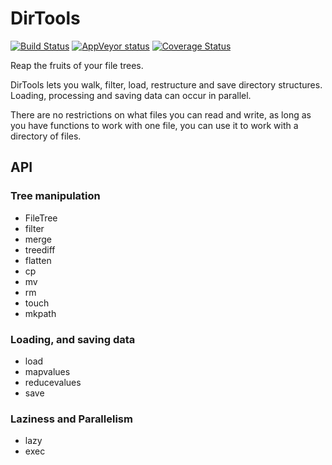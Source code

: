 # DirTools

[![Build Status](https://travis-ci.org/shashi/DirTools.jl.svg?branch=master)](https://travis-ci.org/shashi/DirTools.jl) [![AppVeyor status](https://ci.appveyor.com/api/projects/status/ath7hlqi6aofi626/branch/master)](https://ci.appveyor.com/project/shashi/harvest-jl/branch/master) [![Coverage Status](https://coveralls.io/repos/github/shashi/DirTools.jl/badge.svg?branch=master)](https://coveralls.io/github/shashi/DirTools.jl?branch=master)

Reap the fruits of your file trees.

DirTools lets you walk, filter, load, restructure and save directory structures. Loading, processing and saving data can occur in parallel.

There are no restrictions on what files you can read and write, as long as you have functions to work with one file, you can use it to work with a directory of files.

## API

### Tree manipulation

- FileTree
- filter
- merge
- treediff
- flatten
- cp
- mv
- rm
- touch
- mkpath

### Loading, and saving data

- load
- mapvalues
- reducevalues
- save

### Laziness and Parallelism

- lazy
- exec
